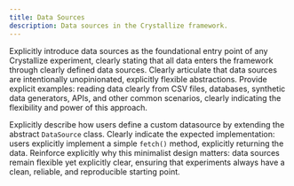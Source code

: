 ```yaml
---
title: Data Sources
description: Data sources in the Crystallize framework.
---
```


Explicitly introduce data sources as the foundational entry point of any Crystallize experiment, clearly stating that all data enters the framework through clearly defined data sources. Clearly articulate that data sources are intentionally unopinionated, explicitly flexible abstractions. Provide explicit examples: reading data clearly from CSV files, databases, synthetic data generators, APIs, and other common scenarios, clearly indicating the flexibility and power of this approach.

Explicitly describe how users define a custom datasource by extending the abstract `DataSource` class. Clearly indicate the expected implementation: users explicitly implement a simple `fetch()` method, explicitly returning the data. Reinforce explicitly why this minimalist design matters: data sources remain flexible yet explicitly clear, ensuring that experiments always have a clean, reliable, and reproducible starting point.
